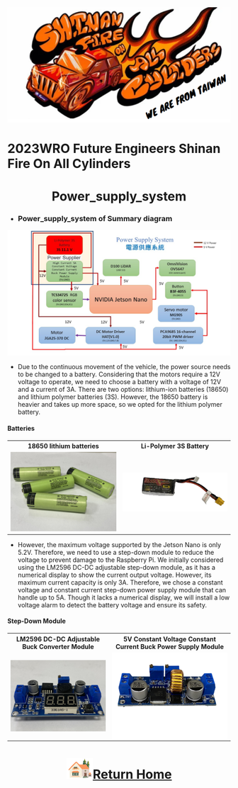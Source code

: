 <div align="center"><img src="../../other/img/logo.png" width="600" alt=" logo"></div>

2023WRO Future Engineers Shinan Fire On All Cylinders  
====
# <div align="center">Power_supply_system</div> 
- ###  Power_supply_system of Summary diagram
<div align="center"><img src="./img/System_operation_process_power.jpg" width="600"></div>

- Due to the continuous movement of the vehicle, the power source needs to be changed to a battery. Considering that the motors require a 12V voltage to operate, we need to choose a battery with a voltage of 12V and a current of 3A. There are two options: lithium-ion batteries (18650) and lithium polymer batteries (3S). However, the 18650 battery is heavier and takes up more space, so we opted for the lithium polymer battery.



#### Batteries
<div align="center" width=100%>
<table>
<tr align="center">
  <th> 18650 lithium batteries </th> <th>Li-Polymer 3S Battery 
  </th>
</tr>
<tr align="center">
  <td>
  <img src="./img/18650.jpeg" width = "300"  alt="18650" /> </td>
  <td>
  <img src="./img/lipo_battery.png" width = "300" alt="lipo_battery"  />
  </td>

</tr>
</table>
</div>


- However, the maximum voltage supported by the Jetson Nano is only 5.2V. Therefore, we need to use a step-down module to reduce the voltage to prevent damage to the Raspberry Pi. We initially considered using the LM2596 DC-DC adjustable step-down module, as it has a numerical display to show the current output voltage. However, its maximum current capacity is only 3A. Therefore, we chose a constant voltage and constant current step-down power supply module that can handle up to 5A. Though it lacks a numerical display, we will install a low voltage alarm to detect the battery voltage and ensure its safety.


#### Step-Down Module
<div align="center">
<table with=100%>
<tr align="center">
<th> LM2596 DC-DC Adjustable Buck Converter Module </th>
<th>5V Constant Voltage Constant Current Buck Power Supply Module</th>
</tr>
<tr align="center">
  <td><img src="./img/LM25.jpeg" width = "250" height = "" alt="MG90S" align=center />  </td>
  <td><img src="./img/ADIO-DC36V5A.png" width = "300" height = "" alt="MG90S" align=center /> 
  </td>

</tr>
</table>
</div>

# <div align="center">![HOME](../../other/img/Home.png)[Return Home](../../)</div>  


